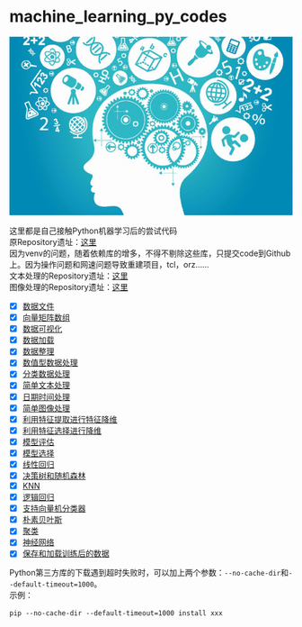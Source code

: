 # machine_learning_py_codes

![机器学习](images/machine_learning.jpg)

这里都是自己接触Python机器学习后的尝试代码<br/>
原Repository遗址：[这里](../machine_learning_python_codes)<br/>
因为venv的问题，随着依赖库的增多，不得不剔除这些库，只提交code到Github上。因为操作问题和网速问题导致重建项目，tcl，orz……<br/>
文本处理的Repository遗址：[这里](../python_text_processing_training)<br/>
图像处理的Repository遗址：[这里](../python_image_processing_training)<br/>

- [x] [数据文件](src/data_files)
- [x] [向量矩阵数组](src/向量矩阵数组)
- [x] [数据可视化](src/数据可视化)
- [x] [数据加载](src/数据加载)
- [x] [数据整理](src/数据整理)
- [x] [数值型数据处理](src/数值型数据处理)
- [x] [分类数据处理](src/分类数据处理)
- [x] [简单文本处理](src/简单文本处理)
- [x] [日期时间处理](src/日期时间处理)
- [x] [简单图像处理](src/简单图像处理)
- [x] [利用特征提取进行特征降维](src/利用特征提取进行特征降维)
- [x] [利用特征选择进行降维](src/利用特征选择进行降维)
- [x] [模型评估](src/模型评估)
- [x] [模型选择](src/模型选择)
- [x] [线性回归](src/线性回归)
- [x] [决策树和随机森林](src/决策树和随机森林)
- [x] [KNN](src/KNN)
- [x] [逻辑回归](src/逻辑回归)
- [x] [支持向量机分类器](src/支持向量机分类器)
- [x] [朴素贝叶斯](src/朴素贝叶斯)
- [x] [聚类](src/聚类)
- [x] [神经网络](src/神经网络)
- [x] [保存和加载训练后的数据](src/保存和加载训练后的数据)

Python第三方库的下载遇到超时失败时，可以加上两个参数：<code>--no-cache-dir</code>和<code>--default-timeout=1000</code>。<br/>
示例：
```shell
pip --no-cache-dir --default-timeout=1000 install xxx
```
